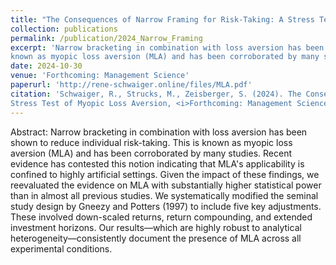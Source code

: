 ```yaml
---
title: "The Consequences of Narrow Framing for Risk-Taking: A Stress Test of Myopic Loss Aversion"
collection: publications
permalink: /publication/2024_Narrow_Framing
excerpt: 'Narrow bracketing in combination with loss aversion has been shown to reduce individual risk-taking. This is
known as myopic loss aversion (MLA) and has been corroborated by many studies.'
date: 2024-10-30
venue: 'Forthcoming: Management Science'
paperurl: 'http://rene-schwaiger.online/files/MLA.pdf'
citation: 'Schwaiger, R., Strucks, M., Zeisberger, S. (2024). The Consequences of Narrow Framing for Risk-Taking: A
Stress Test of Myopic Loss Aversion, <i>Forthcoming: Management Science</i>.'
---
```


Abstract: Narrow bracketing in combination with loss aversion has been shown to reduce individual risk-taking. This is
known as myopic loss aversion (MLA) and has been corroborated by many studies. Recent evidence has contested this notion
indicating that MLA's applicability is confined to highly artificial settings. Given the impact of these findings, we
reevaluated the evidence on MLA with substantially higher statistical power than in almost all previous studies. We
systematically modified the seminal study design by Gneezy and Potters (1997) to include five key adjustments. These
involved down-scaled returns, return compounding, and extended investment horizons. Our results—which are highly robust
to analytical heterogeneity—consistently document the presence of MLA across all experimental conditions.     
